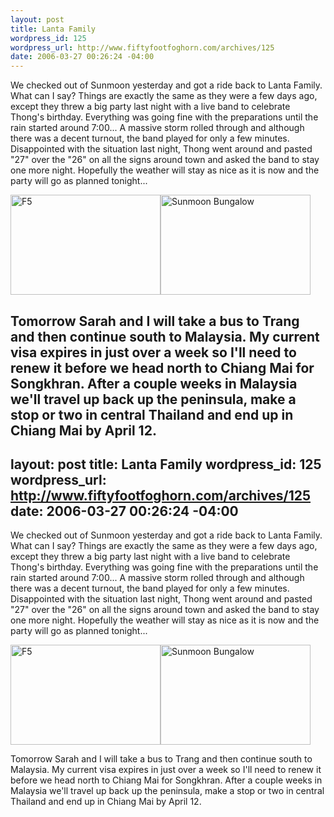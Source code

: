 ```yaml
--- 
layout: post
title: Lanta Family
wordpress_id: 125
wordpress_url: http://www.fiftyfootfoghorn.com/archives/125
date: 2006-03-27 00:26:24 -04:00
---
```

We checked out of Sunmoon yesterday and got a ride back to Lanta Family. What can I say? Things are exactly the same as they were a few days ago, except they threw a big party last night with a live band to celebrate Thong's birthday. Everything was going fine with the preparations until the rain started around 7:00... A massive storm rolled through and although there was a decent turnout, the band played for only a few minutes. Disappointed with the situation last night, Thong went around and pasted "27" over the "26" on all the signs around town and asked the band to stay one more night. Hopefully the weather will stay as nice as it is now and the party will go as planned tonight...

<a href="http://flickr.com/photos/fiftyfeet/120096667"><img src="http://static.flickr.com/50/120096667_b0c9776558_m.jpg" width="240" height="160" alt="F5" border="0" /></a><a href="http://flickr.com/photos/fiftyfeet/120095789"><img src="http://static.flickr.com/54/120095789_ec24cbfa35_m.jpg" width="240" height="160" alt="Sunmoon Bungalow" border="0" /></a>

Tomorrow Sarah and I will take a bus to Trang and then continue south to Malaysia. My current visa expires in just over a week so I'll need to renew it before we head north to Chiang Mai for Songkhran. After a couple weeks in Malaysia we'll travel up back up the peninsula, make a stop or two in central Thailand and end up in Chiang Mai by April 12.
--- 
layout: post
title: Lanta Family
wordpress_id: 125
wordpress_url: http://www.fiftyfootfoghorn.com/archives/125
date: 2006-03-27 00:26:24 -04:00
---
We checked out of Sunmoon yesterday and got a ride back to Lanta Family. What can I say? Things are exactly the same as they were a few days ago, except they threw a big party last night with a live band to celebrate Thong's birthday. Everything was going fine with the preparations until the rain started around 7:00... A massive storm rolled through and although there was a decent turnout, the band played for only a few minutes. Disappointed with the situation last night, Thong went around and pasted "27" over the "26" on all the signs around town and asked the band to stay one more night. Hopefully the weather will stay as nice as it is now and the party will go as planned tonight...

<a href="http://flickr.com/photos/fiftyfeet/120096667"><img src="http://static.flickr.com/50/120096667_b0c9776558_m.jpg" width="240" height="160" alt="F5" border="0" /></a><a href="http://flickr.com/photos/fiftyfeet/120095789"><img src="http://static.flickr.com/54/120095789_ec24cbfa35_m.jpg" width="240" height="160" alt="Sunmoon Bungalow" border="0" /></a>

Tomorrow Sarah and I will take a bus to Trang and then continue south to Malaysia. My current visa expires in just over a week so I'll need to renew it before we head north to Chiang Mai for Songkhran. After a couple weeks in Malaysia we'll travel up back up the peninsula, make a stop or two in central Thailand and end up in Chiang Mai by April 12.
